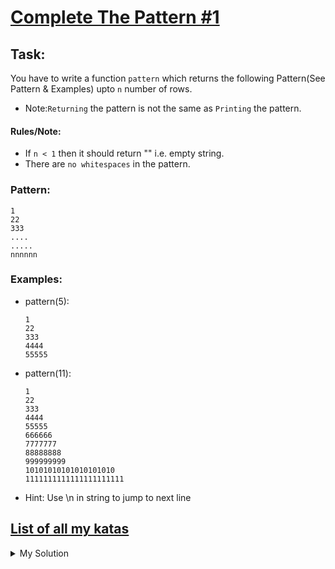 # [Complete The Pattern #1](https://www.codewars.com/kata/5572f7c346eb58ae9c000047)

## Task:

You have to write a function `pattern` which returns the following Pattern(See Pattern & Examples) upto `n` number of rows.

- Note:`Returning` the pattern is not the same as `Printing` the pattern.

#### Rules/Note:

- If `n < 1` then it should return "" i.e. empty string.
- There are `no whitespaces` in the pattern.

### Pattern:

    1
    22
    333
    ....
    .....
    nnnnnn

### Examples:

- pattern(5):

      1
      22
      333
      4444
      55555

- pattern(11):

      1
      22
      333
      4444
      55555
      666666
      7777777
      88888888
      999999999
      10101010101010101010
      1111111111111111111111

- Hint: Use \\n in string to jump to next line

## [List of all my katas]('http://www.codewars.com/users/curious_db97/authored')

<details><summary>My Solution</summary>

```js
function pattern(n) {
  let output = ''
  for (let i = 1; i <= n; i++) {
    output += `${i}`.repeat(i) + (i + 1 > n ? '' : '\n')
  }
  return output
}
```

</details>
